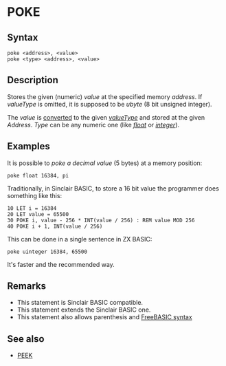 # POKE

## Syntax

```
poke <address>, <value>
poke <type> <address>, <value>
```

## Description

Stores the given (numeric) _value_ at the specified memory _address_. If _valueType_ is omitted, it is supposed to be _ubyte_ (8 bit unsigned integer).

The _value_ is [converted](cast.md) to the given _[valueType](types.md)_ and stored at the given _Address_. _Type_ can be any numeric one (like _[float](types.md#float)_ or _[integer](types.md#integral)_). 

## Examples

It is possible to _poke a decimal value_ (5 bytes) at a memory position:

```
poke float 16384, pi
```

Traditionally, in Sinclair BASIC, to store a 16 bit value the programmer does something like this:

```
10 LET i = 16384
20 LET value = 65500
30 POKE i, value - 256 * INT(value / 256) : REM value MOD 256
40 POKE i + 1, INT(value / 256)
```

This can be done in a single sentence in ZX BASIC:


```
poke uinteger 16384, 65500
```

It's faster and the recommended way.

## Remarks

* This statement is Sinclair BASIC compatible.
* This statement extends the Sinclair BASIC one.
* This statement also allows parenthesis and [FreeBASIC syntax](http://www.freebasic.net/wiki/wikka.php?wakka=KeyPgPoke)

## See also
* [PEEK](peek.md)
